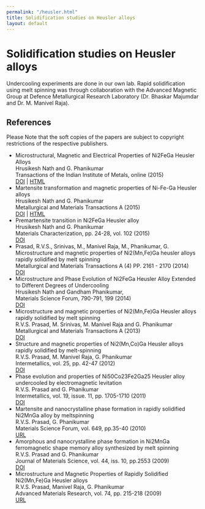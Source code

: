 ```yaml
---
permalink: "/heusler.html"
title: Solidification studies on Heusler alloys
layout: default
---
```

# Solidification studies on Heusler alloys

Undercooling experiments are done in our own lab. Rapid solidification using melt spinning was through collaboration with the Advanced Magnetic Group at Defence Metallurgical Research Laboratory (Dr. Bhaskar Majumdar and Dr. M. Manivel Raja). 

## References

Please Note that the soft copies of the papers are subject to copyright restrictions of the respective publishers.
  - Microstructural, Magnetic and Electrical Properties of Ni2FeGa Heusler Alloys    
Hrusikesh Nath and G. Phanikumar   
Transactions of the Indian Institute of Metals, online (2015)   
[DOI](http://dx.doi.org/10.1007/s12666-015-0691-9) |
[HTML](http://link.springer.com/article/10.1007%2Fs12666-015-0691-9)  
  - Martensite transformation and magnetic properties of Ni-Fe-Ga Heusler alloys   
Hrusikesh Nath and G. Phanikumar   
Metallurgical and Materials Transactions A (2015)   
[DOI](http://dx.doi.org/10.1007/s11661-015-3098-7) | [HTML](http://link.springer.com/article/10.1007/s11661-015-3098-7)  
  - Premartensite transition in Ni2FeGa Heusler alloy    
Hrusikesh Nath and G. Phanikumar   
Materials Characterization, pp. 24-28, vol. 102 (2015)    
[DOI](http://dx.doi.org/10.1016/j.matchar.2015.02.012) 
  - Prasad, R.V.S., Srinivas, M., Manivel Raja, M., Phanikumar, G.    
Microstructure and magnetic properties of Ni2(Mn,Fe)Ga heusler alloys rapidly solidified by melt spinning    
Metallurgical and Materials Transactions A (4)  PP. 2161 - 2170 (2014)    
[DOI](http://dx.doi.org/10.1007/s11661-013-2124-x)
  - Microstructure and Phase Evolution of Ni2FeGa Heusler Alloy Extended to Different Degrees of Undercooling   
Hrusikesh Nath and Gandham Phanikumar,    
Materials Science Forum, 790-791, 199 (2014)    
[DOI](http://dx.doi.org/10.4028/www.scientific.net/MSF.790-791.199)
  - Microstructure and magnetic properties of Ni2(Mn,Fe)Ga Heusler alloys rapidly solidified by melt spinning    
R.V.S. Prasad, M. Srinivas, M. Manivel Raja and G. Phanikumar    
Metallurgical and Materials Transactions A (2013)    
[DOI](http://dx.doi.org/10.1007/s11661-013-2124-x)
  - Structure and magnetic properties of Ni2(Mn,Co)Ga Heusler alloys rapidly solidified by melt-spinning    
R.V.S. Prasad, M. Manivel Raja, G. Phanikumar   
Intermetallics, vol. 25, pp. 42-47 (2012)   
[DOI](http://dx.doi.org/10.1016/j.intermet.2012.02.012)
  - Phase evolution and properties of Ni50Co23Fe2Ga25 Heusler alloy undercooled by electromagnetic levitation    
R.V.S. Prasad and G. Phanikumar    
Intermetallics, vol. 19, issue. 11, pp. 1705-1710 (2011)   
[DOI](http://dx.doi.org/10.1016/j.intermet.2011.07.009)
  - Martensite and nanocrystalline phase formation in rapidly solidified Ni2MnGa alloy by meltspinning   
R.V.S. Prasad, G. Phanikumar    
Materials Science Forum, vol. 649, pp.35-40 (2010)   
[URL](http://www.scientific.net/MSF.649.35)
  - Amorphous and nanocrystalline phase formation in Ni2MnGa ferromagnetic shape memory alloy synthesized by melt spinning    
R.V.S. Prasad and G. Phanikumar    
Journal of Materials Science, vol. 44, iss. 10, pp.2553 (2009)    
[DOI](http://dx.doi.org/10.1007/s10853-009-3333-y) 
  - Microstructure and Magnetic Properties of Rapidly Solidified Ni2(Mn,Fe)Ga Heusler alloys   
R.V.S. Prasad, Manivel Raja, G. Phanikumar    
Advanced Materials Research, vol. 74, pp. 215-218 (2009)   
[URL](http://www.scientific.net/AMR.74.215)
